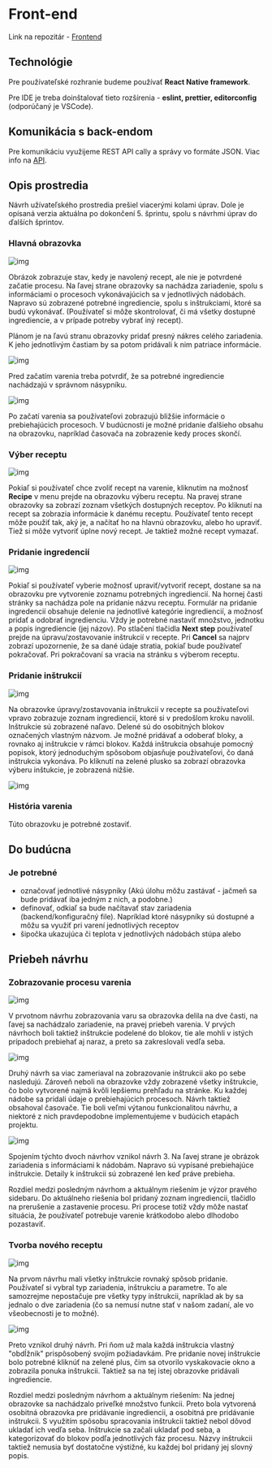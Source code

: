 ---
---

# Front-end

Link na repozitár - [Frontend](https://github.com/smart-brew/frontend)

## Technológie

Pre používateľské rozhranie budeme používať **React Native framework**.

Pre IDE je treba doinštalovať tieto rozšírenia - **eslint, prettier, editorconfig** (odporúčaný je VSCode).

## Komunikácia s back-endom

Pre komunikáciu využijeme REST API cally a správy vo formáte JSON. Viac info na [API](api-reference.md).

## Opis prostredia

Návrh užívateľského prostredia prešiel viacerými kolami úprav. Dole je opísaná verzia aktuálna po dokončení 5. šprintu, spolu s návrhmi úprav do ďalších šprintov.

### Hlavná obrazovka

![img](/img/screenshots-frontend/startBrewingPage.JPG)

Obrázok zobrazuje stav, kedy je navolený recept, ale nie je potvrdené začatie procesu. Na ľavej strane obrazovky sa nachádza zariadenie, spolu s informáciami o procesoch vykonávajúcich sa v jednotlivých nádobách. Napravo sú zobrazené potrebné ingrediencie, spolu s inštrukciami, ktoré sa budú vykonávať. (Používateľ si môže skontrolovať, či má všetky dostupné ingrediencie, a v prípade potreby vybrať iný recept).

Plánom je na ľavú stranu obrazovky pridať presný nákres celého zariadenia. K jeho jednotlivým častiam by sa potom pridávali k nim patriace informácie. 

![img](/img/screenshots-frontend/beforeBrewingPopup.JPG)

Pred začatím varenia treba potvrdiť, že sa potrebné ingrediencie nachádzajú v správnom násypníku.

![img](/img/screenshots-frontend/statusPage.JPG)

Po začatí varenia sa používateľovi zobrazujú bližšie informácie o prebiehajúcich procesoch. V budúcnosti je možné pridanie ďalšieho obsahu na obrazovku, napríklad časovača na zobrazenie kedy proces skončí. 

### Výber receptu

![img](/img/screenshots-frontend/recipePage.JPG)

Pokiaľ si používateľ chce zvoliť recept na varenie, kliknutím na možnosť **Recipe** v menu prejde na obrazovku výberu receptu. Na pravej strane obrazovky sa zobrazí zoznam všetkých dostupných receptov. Po kliknutí na recept sa zobrazia informácie k danému receptu. Používateľ tento recept môže použiť tak, aký je, a načítať ho na hlavnú obrazovku, alebo ho upraviť. Tiež si môže vytvoriť úplne nový recept. Je taktiež možné recept vymazať. 

### Pridanie ingredencií

![img](/img/screenshots-frontend/ingredientsPage.JPG)

Pokiaľ si používateľ vyberie možnosť upraviť/vytvoriť recept, dostane sa na obrazovku pre vytvorenie zoznamu potrebných ingrediencií. Na hornej časti stránky sa nachádza pole na pridanie názvu receptu. Formulár na pridanie ingredencií obsahuje delenie na jednotlivé kategórie ingrediencií, a možnosť pridať a odobrať ingredienciu. Vždy je potrebné nastaviť množstvo, jednotku a popis ingrediencie (jej názov). Po stlačení tlačidla **Next step** používateľ prejde na úpravu/zostavovanie inštrukcií v recepte. Pri **Cancel** sa najprv zobrazí upozornenie, že sa dané údaje stratia, pokiaľ bude používateľ pokračovať. Pri pokračovaní sa vracia na stránku s výberom receptu.

### Pridanie inštrukcií

![img](/img/screenshots-frontend/instructionsPage.JPG)

Na obrazovke úpravy/zostavovania inštrukcií v recepte sa používateľovi vpravo zobrazuje zoznam ingrediencií, ktoré si v predošlom kroku navolil.
Inštrukcie sú zobrazené naľavo. Delené sú do osobitných blokov označených vlastným názvom. Je možné pridávať a odoberať bloky, a rovnako aj inštrukcie v rámci blokov. Každá inštrukcia obsahuje pomocný popisok, ktorý jednoduchým spôsobom objasňuje používateľovi, čo daná inštrukcia vykonáva. Po kliknutí na zelené plusko sa zobrazí obrazovka výberu inštukcie, je zobrazená nižšie.

![img](/img/screenshots-frontend/instructionPopup.JPG)
### História varenia

Túto obrazovku je potrebné zostaviť.

## Do budúcna

### Je potrebné

- označovať jednotlivé násypníky (Akú úlohu môžu zastávať - jačmeň sa bude pridávať iba jedným z nich, a podobne.)
- definovať, odkiaľ sa bude načítavať stav zariadenia (backend/konfiguračný file). Napríklad ktoré násypníky sú dostupné a môžu sa využiť pri varení jednotlivých receptov
- šipočka ukazujúca či teplota v jednotlivých nádobách stúpa alebo 

## Priebeh návrhu

### Zobrazovanie procesu varenia

![img](/img/screenshots-frontend/mainPage1.JPG)

V prvotnom návrhu zobrazovania varu sa obrazovka delila na dve časti, na ľavej sa nachádzalo zariadenie, na pravej priebeh varenia. V prvých návrhoch boli taktiež inštrukcie podelené do blokov, tie ale mohli v istých prípadoch prebiehať aj naraz, a preto sa zakreslovali vedľa seba. 

![img](/img/screenshots-frontend/MainPage2.JPG)

Druhý návrh sa viac zameriaval na zobrazovanie inštrukcii ako po sebe nasledujú. Zároveň neboli na obrazovke vždy zobrazené všetky inštrukcie, čo bolo vytvorené najmä kvôli lepšiemu prehľadu na stránke. Ku každej nádobe sa pridali údaje o prebiehajúcich procesoch. Návrh taktiež obsahoval časovače. Tie boli veľmi výtanou funkcionalitou návrhu, a niektoré z nich pravdepodobne implementujeme v budúcich etapách projektu. 

![img](/img/screenshots-frontend/MainPage3.JPG)

Spojením týchto dvoch návrhov vznikol návrh 3. Na ľavej strane je obrázok zariadenia s informáciami k nádobám. Napravo sú vypísané prebiehajúce inštrukcie. Detaily k inštrukcii sú zobrazené len keď práve prebieha. 

Rozdiel medzi posledným návrhom a aktuálnym riešením je výzor pravého sidebaru. Do aktuálneho riešenia bol pridaný zoznam ingrediencii, tlačidlo na prerušenie a zastavenie procesu. Pri procese totiž vždy môže nastať situácia, že používateľ potrebuje varenie krátkodobo alebo dlhodobo pozastaviť. 

### Tvorba nového receptu

![img](/img/screenshots-frontend/newRecipe1.JPG)

Na prvom návrhu mali všetky inštrukcie rovnaký spôsob pridanie. Používateľ si vybral typ zariadenia, inštrukciu a parametre. To ale samozrejme nepostačuje pre všetky typy inštrukcii, napríklad ak by sa jednalo o dve zariadenia (čo sa nemusí nutne stať v našom zadaní, ale vo všeobecnosti je to možné). 

![img](/img/screenshots-frontend/newRecipe2.JPG)

Preto vznikol druhý návrh. Pri ňom už mala každá inštrukcia vlastný "obdĺžnik" prispôsobený svojim požiadavkám. Pre pridanie novej inštrukcie bolo potrebné kliknúť na zelené plus, čim sa otvorilo vyskakovacie okno a zobrazila ponuka inštrukcii. Taktiež sa na tej istej obrazovke pridávali ingrediencie.

Rozdiel medzi posledným návrhom a aktuálnym riešením: Na jednej obrazovke sa nachádzalo priveľké množstvo funkcii. Preto bola vytvorená osobitná obrazovka pre pridávanie ingrediencii, a osobitná pre pridávanie inštrukcii. 
S využitím spôsobu spracovania inštrukcii taktiež nebol dôvod ukladať ich vedľa seba. Inštrukcie sa začali ukladať pod seba, a kategorizovať do blokov podľa jednotlivých fáz procesu. 
Názvy inštrukcii taktiež nemusia byť dostatočne výstižné, ku každej bol pridaný jej slovný popis. 


